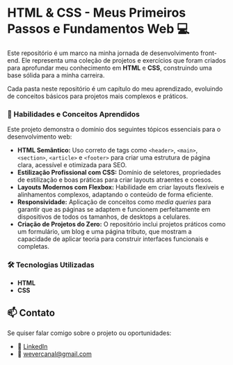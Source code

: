# HTML & CSS - Meus Primeiros Passos e Fundamentos Web 💻

Este repositório é um marco na minha jornada de desenvolvimento front-end. Ele representa uma coleção de projetos e exercícios que foram criados para aprofundar meu conhecimento em **HTML** e **CSS**, construindo uma base sólida para a minha carreira.

Cada pasta neste repositório é um capítulo do meu aprendizado, evoluindo de conceitos básicos para projetos mais complexos e práticos.

### 🚀 Habilidades e Conceitos Aprendidos

Este projeto demonstra o domínio dos seguintes tópicos essenciais para o desenvolvimento web:

* **HTML Semântico:** Uso correto de tags como `<header>`, `<main>`, `<section>`, `<article>` e `<footer>` para criar uma estrutura de página clara, acessível e otimizada para SEO.
* **Estilização Profissional com CSS:** Domínio de seletores, propriedades de estilização e boas práticas para criar layouts atraentes e coesos.
* **Layouts Modernos com Flexbox:** Habilidade em criar layouts flexíveis e alinhamentos complexos, adaptando o conteúdo de forma eficiente.
* **Responsividade:** Aplicação de conceitos como *media queries* para garantir que as páginas se adaptem e funcionem perfeitamente em dispositivos de todos os tamanhos, de desktops a celulares.
* **Criação de Projetos do Zero:** O repositório inclui projetos práticos como um formulário, um blog e uma página tributo, que mostram a capacidade de aplicar teoria para construir interfaces funcionais e completas.

### 🛠️ Tecnologias Utilizadas

* **HTML**
* **CSS**

## 📫 Contato
Se quiser falar comigo sobre o projeto ou oportunidades:
- 💼 [LinkedIn](https://linkedin.com/in/wevertonsantoss)
- 📧 wevercanal@gmail.com